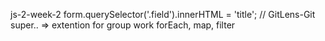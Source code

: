 js-2-week-2
form.querySelector('.field').innerHTML = 'title';
// GitLens-Git super.. => extention for group work
forEach, map, filter
